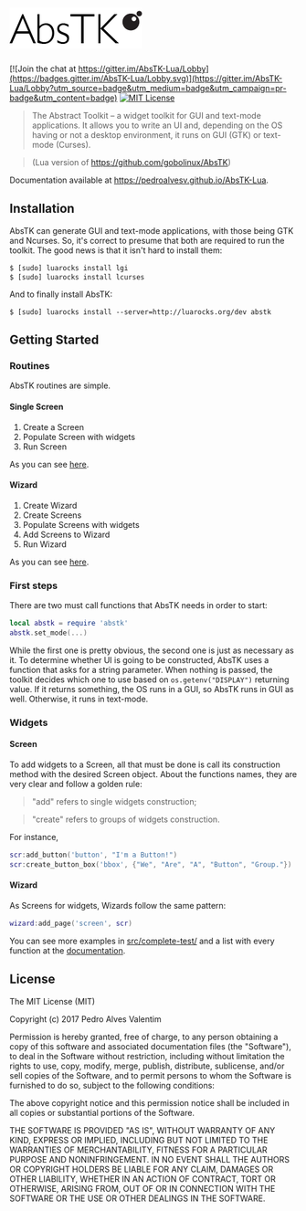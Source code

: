 # ![AbsTK-Lua](logo/232x72.png?raw=true)

[![Join the chat at https://gitter.im/AbsTK-Lua/Lobby](https://badges.gitter.im/AbsTK-Lua/Lobby.svg)](https://gitter.im/AbsTK-Lua/Lobby?utm_source=badge&utm_medium=badge&utm_campaign=pr-badge&utm_content=badge)
[![MIT License](http://img.shields.io/:license-mit-blue.svg)](http://doge.mit-license.org)

>The Abstract Toolkit – a widget toolkit for GUI and text-mode applications. It allows you to write an UI and, depending on the OS having or not a desktop environment, it runs on GUI (GTK) or text-mode (Curses).

>(Lua version of <https://github.com/gobolinux/AbsTK>)

Documentation available at <https://pedroalvesv.github.io/AbsTK-Lua>.

## Installation

AbsTK can generate GUI and text-mode applications, with those being GTK and Ncurses. So, it's correct to presume that both are 
required to run the toolkit.
The good news is that it isn't hard to install them:

```
$ [sudo] luarocks install lgi
$ [sudo] luarocks install lcurses
```

And to finally install AbsTK:

```
$ [sudo] luarocks install --server=http://luarocks.org/dev abstk
```

## Getting Started

### Routines

AbsTK routines are simple.

#### Single Screen

1. Create a Screen
2. Populate Screen with widgets
3. Run Screen

As you can see [here](https://github.com/PedroAlvesV/AbsTK-Lua/blob/master/src/minimalist-test/minimalist-test.lua).

#### Wizard

1. Create Wizard
2. Create Screens
3. Populate Screens with widgets
4. Add Screens to Wizard
5. Run Wizard

As you can see [here](https://github.com/PedroAlvesV/AbsTK-Lua/blob/master/src/complete-test/wizard.lua).

### First steps

There are two must call functions that AbsTK needs in order to start:

```lua
local abstk = require 'abstk'
abstk.set_mode(...)
```
While the first one is pretty obvious, the second one is just as necessary as it.
To determine whether UI is going to be constructed, AbsTK uses a function that asks for a string parameter.
When nothing is passed, the toolkit decides which one to use based on `os.getenv("DISPLAY")` returning value.
If it returns something, the OS runs in a GUI, so AbsTK runs in GUI as well. Otherwise, it runs in text-mode.

### Widgets

#### Screen

To add widgets to a Screen, all that must be done is call its construction method with the desired Screen object.
About the functions names, they are very clear and follow a golden rule:
>"add" refers to single widgets construction;

>"create" refers to groups of widgets construction.

For instance,

```lua
scr:add_button('button', "I'm a Button!")
scr:create_button_box('bbox', {"We", "Are", "A", "Button", "Group."})
```

#### Wizard

As Screens for widgets, Wizards follow the same pattern:

```lua
wizard:add_page('screen', scr)
```

You can see more examples in [src/complete-test/](src/complete-test/) and a list with every function at the [documentation](<https://pedroalvesv.github.io/AbsTK-Lua>).

## License

The MIT License (MIT)

Copyright (c) 2017 Pedro Alves Valentim

Permission is hereby granted, free of charge, to any person obtaining a copy of
this software and associated documentation files (the "Software"), to deal in
the Software without restriction, including without limitation the rights to
use, copy, modify, merge, publish, distribute, sublicense, and/or sell copies of
the Software, and to permit persons to whom the Software is furnished to do so,
subject to the following conditions:

The above copyright notice and this permission notice shall be included in all
copies or substantial portions of the Software.

THE SOFTWARE IS PROVIDED "AS IS", WITHOUT WARRANTY OF ANY KIND, EXPRESS OR
IMPLIED, INCLUDING BUT NOT LIMITED TO THE WARRANTIES OF MERCHANTABILITY, FITNESS
FOR A PARTICULAR PURPOSE AND NONINFRINGEMENT. IN NO EVENT SHALL THE AUTHORS OR
COPYRIGHT HOLDERS BE LIABLE FOR ANY CLAIM, DAMAGES OR OTHER LIABILITY, WHETHER
IN AN ACTION OF CONTRACT, TORT OR OTHERWISE, ARISING FROM, OUT OF OR IN
CONNECTION WITH THE SOFTWARE OR THE USE OR OTHER DEALINGS IN THE SOFTWARE.
